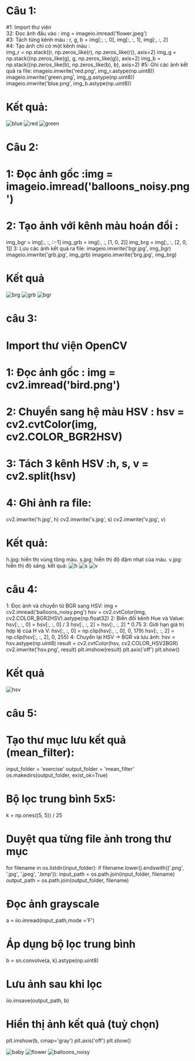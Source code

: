  # Câu 1: 
 #1: Import thư viện  
 32: Đọc ảnh đầu vào  : img = imageio.imread('flower.jpeg')  
 #3: Tách từng kênh màu : r, g, b = img[:, :, 0], img[:, :, 1], img[:, :, 2]  
 #4: Tạo ảnh chỉ có một kênh màu :   
img_r = np.stack((r, np.zeros_like(r), np.zeros_like(r)), axis=2)
img_g = np.stack((np.zeros_like(g), g, np.zeros_like(g)), axis=2)
img_b = np.stack((np.zeros_like(b), np.zeros_like(b), b), axis=2)
 #5: Ghi các ảnh kết quả ra file:
imageio.imwrite('red.png', img_r.astype(np.uint8))
imageio.imwrite('green.png', img_g.astype(np.uint8))
imageio.imwrite('blue.png', img_b.astype(np.uint8))
# Kết quả:
![blue](https://github.com/user-attachments/assets/bd7409a9-509f-4bda-9a35-3d17197e98ef)
![red](https://github.com/user-attachments/assets/4eba5a9c-f7e3-4897-83c8-83467bb26d7c)
![green](https://github.com/user-attachments/assets/f60354e4-d323-4271-ac9c-14df81a899cf)

# Câu 2: 
# 1: Đọc ảnh gốc :img = imageio.imread('balloons_noisy.png')
# 2: Tạo ảnh với kênh màu hoán đổi :
img_bgr = img[:, :, ::-1]
img_grb = img[:, :, [1, 0, 2]]
img_brg = img[:, :, [2, 0, 1]]
3: Lưu các ảnh kết quả ra file:
imageio.imwrite('bgr.jpg', img_bgr)
imageio.imwrite('grb.jpg', img_grb)
imageio.imwrite('brg.jpg', img_brg)
# Kết quả
![brg](https://github.com/user-attachments/assets/cbcdd7b8-bc3f-42ff-85fe-54ac81ba2a2b)
![grb](https://github.com/user-attachments/assets/0824a12a-9d58-43d4-afb7-99b34f5c5ad1)
![bgr](https://github.com/user-attachments/assets/acfc6be6-ac71-4407-b05c-a9d3ecd5598c)
# câu 3:

# Import thư viện OpenCV
# 1: Đọc ảnh gốc : img = cv2.imread('bird.png')
# 2: Chuyển sang hệ màu HSV : hsv = cv2.cvtColor(img, cv2.COLOR_BGR2HSV)
# 3: Tách 3 kênh HSV :h, s, v = cv2.split(hsv)
# 4: Ghi ảnh ra file:
cv2.imwrite('h.jpg', h)
cv2.imwrite('s.jpg', s)
cv2.imwrite('v.jpg', v)
 # Kết quả: 
h.jpg: hiển thị vùng tông màu.
s.jpg: hiển thị độ đậm nhạt của màu.
v.jpg: hiển thị độ sáng.
kết quả:
![h](https://github.com/user-attachments/assets/35b5facb-3bfe-4b68-864a-c1f9ed5b05cf)
![s](https://github.com/user-attachments/assets/ccd758d0-1c5d-42e5-88d4-e52f2f9853dc)
![v](https://github.com/user-attachments/assets/84de7c26-9537-454e-bde2-7d680d7c77f8)

# câu 4:
1: Đọc ảnh và chuyển từ BGR sang HSV:
img = cv2.imread('balloons_noisy.png')
hsv = cv2.cvtColor(img, cv2.COLOR_BGR2HSV).astype(np.float32)
2: Biến đổi kênh Hue và Value:
hsv[:, :, 0] = hsv[:, :, 0] / 3
hsv[:, :, 2] = hsv[:, :, 2] * 0.75
3: Giới hạn giá trị hợp lệ của H và V:
hsv[:, :, 0] = np.clip(hsv[:, :, 0], 0, 179)
hsv[:, :, 2] = np.clip(hsv[:, :, 2], 0, 255)
4: Chuyển lại HSV → BGR và lưu ảnh:
hsv = hsv.astype(np.uint8)
result = cv2.cvtColor(hsv, cv2.COLOR_HSV2BGR)
cv2.imwrite('hsv.png', result)
plt.imshow(result)
plt.axis('off')
plt.show()
 # Kết quả
![hsv](https://github.com/user-attachments/assets/690d420d-6191-4a23-8f62-5f3f99a165b1)

# câu 5: 
# Tạo thư mục lưu kết quả (mean_filter):
  input_folder = 'exercise'
  output_folder = 'mean_filter'
  os.makedirs(output_folder, exist_ok=True)
# Bộ lọc trung bình 5x5:
  k = np.ones((5, 5)) / 25
# Duyệt qua từng file ảnh trong thư mục
  for filename in os.listdir(input_folder):
  if filename.lower().endswith(('.png', '.jpg', '.jpeg', '.bmp')):
  input_path = os.path.join(input_folder, filename)
  output_path = os.path.join(output_folder, filename)

# Đọc ảnh grayscale
  a = iio.imread(input_path,mode ='F')
# Áp dụng bộ lọc trung bình
  b = sn.convolve(a, k).astype(np.uint8)
# Lưu ảnh sau khi lọc
  iio.imsave(output_path, b)
# Hiển thị ảnh kết quả (tuỳ chọn)
  plt.imshow(b, cmap='gray')
  plt.axis('off')
  plt.show()


![baby](https://github.com/user-attachments/assets/0cb27afe-426c-4c02-b5df-35678ea61d8e)
![flower](https://github.com/user-attachments/assets/5d141385-a6ed-47d3-aa2b-3ba80c00b596)
![balloons_noisy](https://github.com/user-attachments/assets/2fb8b325-4db3-46e3-95ec-5279f58c1ebd)



